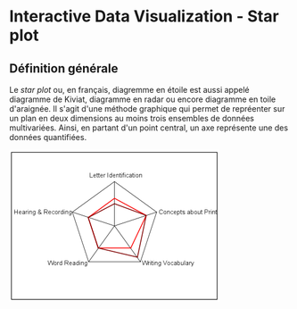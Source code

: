 # Interactive Data Visualization - Star plot

## Définition générale

Le *star plot* ou, en français, diagremme en étoile est aussi appelé diagramme de Kiviat, diagramme en radar ou encore diagramme en toile d'araignée. Il s'agit d'une méthode graphique qui permet de repréenter sur un plan en deux dimensions au moins trois ensembles de données multivariées. Ainsi, en partant d'un point central, un axe représente une des données quantifiées.

![Image](./img/obs-star-4.png)
